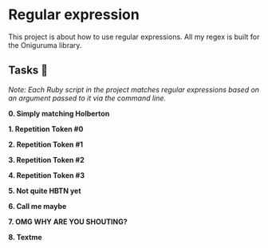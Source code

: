 # Regular expression

This project is about how to use regular expressions. All my regex is built for the Oniguruma library.

## Tasks :page_with_curl:

_Note: Each Ruby script in the project matches regular expressions based on an argument passed to it via the command line._

**0. Simply matching Holberton**

**1. Repetition Token #0**

**2. Repetition Token #1**

**3. Repetition Token #2**

**4. Repetition Token #3**

**5. Not quite HBTN yet**

**6. Call me maybe**

**7. OMG WHY ARE YOU SHOUTING?**

**8. Textme**
